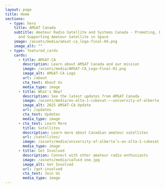 ```yaml
---
layout: page
title: Home
sections:
  - type: hero
    title: AMSAT Canada
    subtitle: Amateur Radio Satellite and Systems Canada - Promoting, Developing,
      and Supporting Amateur Satellite in Space
    image: /assets/media/amsat-ca_logo-final-04.png
    image_alt: ""
  - type: featured_cards
    cards:
      - title: AMSAT-CA
        description: Learn about AMSAT Canada and our mission
        image: /assets/media/AMSAT-CA_Logo-Final-01.png
        image_alt: AMSAT-CA Logo
        url: /about
        cta_text: About Us
        media_type: image
      - title: What's New?
        description: See the latest updates from AMSAT Canada
        image: /assets/media/ex-alta-1-cubesat-–-university-of-alberta.jpg
        image_alt: 2025 AMSAT-CA Update
        url: /updates
        cta_text: Updates
        media_type: image
      - cta_text: Learn More
        title: Satellites
        description: Learn more about Canadian amateur satellites
        url: /satellites/
        image: /assets/media/university-of-alberta’s-ex-alta-1-cubesat.jpg
        media_type: image
      - title: Get Involved
        description: Connect with other amateur radio enthusiasts
        image: /assets/media/va7usd one.jpg
        image_alt: Get Involved
        url: /get-involved
        cta_text: Join Us
        media_type: image
---
```

